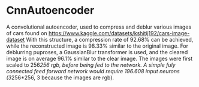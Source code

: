 # CnnAutoencoder
A convolutional autoencoder, used to compress and deblur various images of cars found on https://www.kaggle.com/datasets/kshitij192/cars-image-dataset
With this structure, a compression rate of 92.68% can be achieved, while the reconstructed image is 98.33% similar to the original image.
For deblurring puproses, a GaussianBlur transformer is used, and the cleared image is on average 96.1% similar to the clear image.
The images were first scaled to 256*256 rgb, before being fed to the network. A simple fuly connected feed forward network would require 196.608 input neurons (3*256*256, 3 because the images are rgb).
